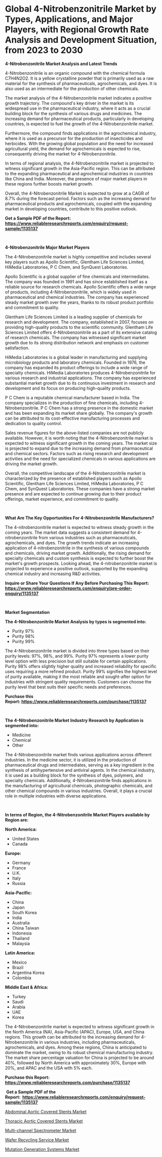 <p><h1>Global 4-Nitrobenzonitrile Market by Types, Applications, and Major Players, with Regional Growth Rate Analysis and Development Situation, from 2023 to 2030</h1></p><p><strong>4-Nitrobenzonitrile Market Analysis and Latest Trends</strong></p>
<p><p>4-Nitrobenzonitrile is an organic compound with the chemical formula C7H4N2O2. It is a yellow crystalline powder that is primarily used as a raw material for the synthesis of pharmaceuticals, agrochemicals, and dyes. It is also used as an intermediate for the production of other chemicals.</p><p>The market analysis of the 4-Nitrobenzonitrile market indicates a positive growth trajectory. The compound's key driver in the market is its widespread use in the pharmaceutical industry, where it acts as a crucial building block for the synthesis of various drugs and medicines. The increasing demand for pharmaceutical products, particularly in developing countries, is expected to fuel the growth of the 4-Nitrobenzonitrile market.</p><p>Furthermore, the compound finds applications in the agrochemical industry, where it is used as a precursor for the production of insecticides and herbicides. With the growing global population and the need for increased agricultural yield, the demand for agrochemicals is expected to rise, consequently driving the market for 4-Nitrobenzonitrile.</p><p>In terms of regional analysis, the 4-Nitrobenzonitrile market is projected to witness significant growth in the Asia-Pacific region. This can be attributed to the expanding pharmaceutical and agrochemical industries in countries like China and India. Moreover, the presence of major market players in these regions further boosts market growth.</p><p>Overall, the 4-Nitrobenzonitrile Market is expected to grow at a CAGR of 8.7% during the forecast period. Factors such as the increasing demand for pharmaceutical products and agrochemicals, coupled with the expanding market in developing countries, contribute to this positive outlook.</p></p>
<p><strong>Get a Sample PDF of the Report:&nbsp; <a href="https://www.reliableresearchreports.com/enquiry/request-sample/1135137">https://www.reliableresearchreports.com/enquiry/request-sample/1135137</a></strong></p>
<p>&nbsp;</p>
<p><strong>4-Nitrobenzonitrile Major Market Players</strong></p>
<p><p>The 4-Nitrobenzonitrile market is highly competitive and includes several key players such as Apollo Scientific, Glentham Life Sciences Limited, HiMedia Laboratories, P C Chem, and SynQuest Laboratories. </p><p>Apollo Scientific is a global supplier of fine chemicals and intermediates. The company was founded in 1991 and has since established itself as a reliable source for research chemicals. Apollo Scientific offers a wide range of products, including 4-Nitrobenzonitrile, which is widely used in pharmaceutical and chemical industries. The company has experienced steady market growth over the years, thanks to its robust product portfolio and commitment to quality.</p><p>Glentham Life Sciences Limited is a leading supplier of chemicals for research and development. The company, established in 2007, focuses on providing high-quality products to the scientific community. Glentham Life Sciences Limited offers 4-Nitrobenzonitrile as a part of its extensive catalog of research chemicals. The company has witnessed significant market growth due to its strong distribution network and emphasis on customer satisfaction.</p><p>HiMedia Laboratories is a global leader in manufacturing and supplying microbiology products and laboratory chemicals. Founded in 1976, the company has expanded its product offerings to include a wide range of specialty chemicals. HiMedia Laboratories produces 4-Nitrobenzonitrile for various research and industrial applications. The company has experienced substantial market growth due to its continuous investment in research and development and its focus on producing high-quality products.</p><p>P C Chem is a reputable chemical manufacturer based in India. The company specializes in the production of fine chemicals, including 4-Nitrobenzonitrile. P C Chem has a strong presence in the domestic market and has been expanding its market share globally. The company's growth can be attributed to its cost-effective manufacturing processes and dedication to quality control.</p><p>Sales revenue figures for the above-listed companies are not publicly available. However, it is worth noting that the 4-Nitrobenzonitrile market is expected to witness significant growth in the coming years. The market size is projected to expand due to the increasing demand from pharmaceutical and chemical sectors. Factors such as rising research and development activities and the need for specialized chemicals in various applications are driving the market growth.</p><p>Overall, the competitive landscape of the 4-Nitrobenzonitrile market is characterized by the presence of established players such as Apollo Scientific, Glentham Life Sciences Limited, HiMedia Laboratories, P C Chem, and SynQuest Laboratories. These companies have a strong market presence and are expected to continue growing due to their product offerings, market experience, and commitment to quality.</p></p>
<p>&nbsp;</p>
<p><strong>What Are The Key Opportunities For 4-Nitrobenzonitrile Manufacturers?</strong></p>
<p><p>The 4-nitrobenzonitrile market is expected to witness steady growth in the coming years. The market data suggests a consistent demand for 4-nitrobenzonitrile from various industries such as pharmaceuticals, agrochemicals, and dyes. The growth trends indicate an increasing application of 4-nitrobenzonitrile in the synthesis of various compounds and chemicals, driving market growth. Additionally, the rising demand for specialty chemicals and custom synthesis is expected to further boost the market's growth prospects. Looking ahead, the 4-nitrobenzonitrile market is projected to experience a positive outlook, supported by the expanding chemical industry and increasing R&D activities.</p></p>
<p><strong>Inquire or Share Your Questions If Any Before Purchasing This Report: <a href="https://www.reliableresearchreports.com/enquiry/pre-order-enquiry/1135137">https://www.reliableresearchreports.com/enquiry/pre-order-enquiry/1135137</a></strong></p>
<p>&nbsp;</p>
<p><strong>Market Segmentation</strong></p>
<p><strong>The 4-Nitrobenzonitrile Market Analysis by types is segmented into:</strong></p>
<p><ul><li>Purity 97%</li><li>Purity 98%</li><li>Purity 99%</li></ul></p>
<p><p>The 4-Nitrobenzonitrile market is divided into three types based on their purity levels: 97%, 98%, and 99%. Purity 97% represents a lower purity level option with less precision but still suitable for certain applications. Purity 98% offers slightly higher quality and increased reliability for specific uses requiring a more refined product. Purity 99% signifies the highest level of purity available, making it the most reliable and sought-after option for industries with stringent quality requirements. Customers can choose the purity level that best suits their specific needs and preferences.</p></p>
<p><strong>Purchase this Report:&nbsp;<a href="https://www.reliableresearchreports.com/purchase/1135137">https://www.reliableresearchreports.com/purchase/1135137</a></strong></p>
<p>&nbsp;</p>
<p><strong>The 4-Nitrobenzonitrile Market Industry Research by Application is segmented into:</strong></p>
<p><ul><li>Medicine</li><li>Chemical</li><li>Other</li></ul></p>
<p><p>The 4-Nitrobenzonitrile market finds various applications across different industries. In the medicine sector, it is utilized in the production of pharmaceutical drugs and intermediates, serving as a key ingredient in the synthesis of antihypertensive and antiviral agents. In the chemical industry, it is used as a building block for the synthesis of dyes, polymers, and specialty chemicals. Additionally, 4-Nitrobenzonitrile finds applications in the manufacturing of agricultural chemicals, photographic chemicals, and other chemical compounds in various industries. Overall, it plays a crucial role in multiple industries with diverse applications.</p></p>
<p>&nbsp;</p>
<p><strong>In terms of Region, the 4-Nitrobenzonitrile Market Players available by Region are:</strong></p>
<p>
    <p> <strong> North America: </strong>
        <ul>
            <li>United States</li>
            <li>Canada</li>
        </ul>
        </p> 
    <p> <strong> Europe: </strong>
        <ul>
            <li>Germany</li>
            <li>France</li>
            <li>U.K.</li>
            <li>Italy</li>
            <li>Russia</li>
        </ul>
        </p> 
    <p> <strong> Asia-Pacific: </strong>
        <ul>
            <li>China</li>
            <li>Japan</li>
            <li>South Korea</li>
            <li>India</li>
            <li>Australia</li>
            <li>China Taiwan</li>
            <li>Indonesia</li>
            <li>Thailand</li>
            <li>Malaysia</li>
        </ul>
        </p> 
    <p> <strong> Latin America: </strong>
        <ul>
            <li>Mexico</li>
            <li>Brazil</li>
            <li>Argentina Korea</li>
            <li>Colombia</li>
        </ul>
        </p> 
    <p> <strong> Middle East & Africa: </strong>
        <ul>
            <li>Turkey</li>
            <li>Saudi</li>
            <li>Arabia</li>
            <li>UAE</li>
            <li>Korea</li>
        </ul>
    </p>
    </p>
<p><p>The 4-Nitrobenzonitrile market is expected to witness significant growth in the North America (NA), Asia-Pacific (APAC), Europe, USA, and China regions. This growth can be attributed to the increasing demand for 4-Nitrobenzonitrile in various industries, including pharmaceuticals, agrochemicals, and dyes. Among these regions, China is anticipated to dominate the market, owing to its robust chemical manufacturing industry. The market share percentage valuation for China is projected to be around 40%, followed by North America with approximately 30%, Europe with 20%, and APAC and the USA with 5% each.</p></p>
<p><strong>Purchase this Report: <a href="https://www.reliableresearchreports.com/purchase/1135137">https://www.reliableresearchreports.com/purchase/1135137</a></strong></p>
<p>&nbsp;<strong>Get a Sample PDF of the Report:&nbsp;&nbsp;<a href="https://www.reliableresearchreports.com/enquiry/request-sample/1135137">https://www.reliableresearchreports.com/enquiry/request-sample/1135137</a></strong></p>
<p><strong></strong></p>
<p><p><a href="https://github.com/WillieWoodard/Market-Research-Report-List-1/blob/main/abdominal-aortic-covered-stents-market.md">Abdominal Aortic Covered Stents Market</a></p><p><a href="https://github.com/PeterParrish5/Market-Research-Report-List-1/blob/main/thoracic-aortic-covered-stents-market.md">Thoracic Aortic Covered Stents Market</a></p><p><a href="https://www.linkedin.com/pulse/multi-channel-spectrometer-market-challenges-opportunities/">Multi-channel Spectrometer Market</a></p><p><a href="https://www.linkedin.com/pulse/wafer-recycling-service-market-share-amp-new-trends-1f/">Wafer Recycling Service Market</a></p><p><a href="https://medium.com/@minnieebert2827/mutation-generation-systems-market-trends-and-market-analysis-forecasted-for-period-2023-2030-d898f471ee22">Mutation Generation Systems Market</a></p></p>